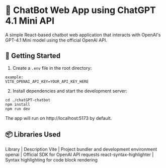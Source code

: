 # 💬 ChatBot Web App using ChatGPT 4.1 Mini API

A simple React-based chatbot web application that interacts with OpenAI's GPT-4.1 Mini model using the official OpenAI API.

## 🚀 Getting Started

1. Create a `.env` file in the root directory:

```
example:
VITE_OPENAI_API_KEY=YOUR_API_KEY_HERE
```

2. Install dependencies and start the development server:

```
cd ./chatGPT-chatbot
npm install
npm run dev
```

The app will run on http://localhost:5173 by default.

## 📦 Libraries Used

Library | Description
Vite | Project bundler and development environment
openai | Official SDK for OpenAI API requests
react-syntax-highlighter | Syntax highlighting for code block rendering
